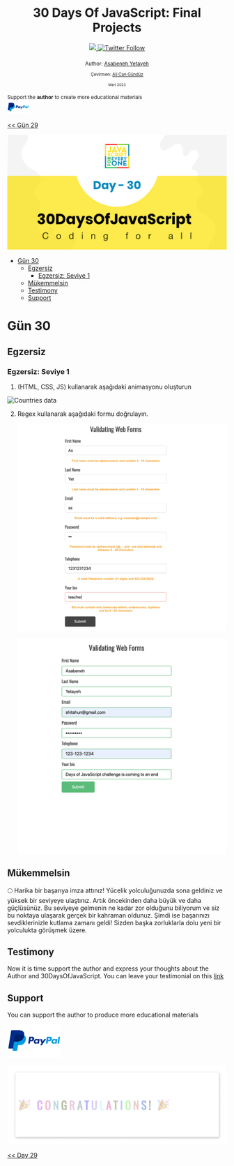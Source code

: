 <div align="center">
  <h1> 30 Days Of JavaScript: Final Projects</h1>
  <a class="header-badge" target="_blank" href="https://www.linkedin.com/in/asabeneh/">
  <img src="https://img.shields.io/badge/style--5eba00.svg?label=LinkedIn&logo=linkedin&style=social">
  </a>
  <a class="header-badge" target="_blank" href="https://twitter.com/Asabeneh">
  <img alt="Twitter Follow" src="https://img.shields.io/twitter/follow/asabeneh?style=social">
  </a>

  <sub>Author:
  <a href="https://www.linkedin.com/in/asabeneh/" target="_blank">Asabeneh Yetayeh</a><br>
<sub>Çevirmen:
  <a href="https://github.com/alicangunduz" target="_blank">Ali Can Gündüz</a><br>
  <small> Mart 2023</small>
  </sub>
</div>
</div>

<div>

</div>

<div>
<small>Support the <strong>author</strong> to create more educational materials</small> <br />  
<a href = "https://www.paypal.me/asabeneh"><img src='../images/.././../images/paypal_lg.png' alt='Paypal Logo' style="width:10%"/></a>
</div>

[<< Gün 29](../29_Day_Mini_project_animating_characters/29_day_mini_project_animating_characters.md)

![Thirty Days Of JavaScript](../images/../../images/banners/day_1_30.png)

- [Gün 30](#gün-30)
  - [Egzersiz](#egzersiz)
    - [Egzersiz: Seviye 1](#egzersiz-seviye-1)
  - [Mükemmelsin](#mükemmelsin)
  - [Testimony](#testimony)
  - [Support](#support)

# Gün 30

## Egzersiz

### Egzersiz: Seviye 1

1. (HTML, CSS, JS) kullanarak aşağıdaki animasyonu oluşturun

![Countries data](../images/.././../images/projects/dom_mini_project_countries_object_day_10.1.gif)

2. Regex kullanarak aşağıdaki formu doğrulayın.

   ![form validation](../images/.././../images/projects/dom_mini_project_form_validation_day_10.2.1.png)

   ![form validation](../images/.././../images/projects/dom_mini_project_form_validation_day_10.2.png)

## Mükemmelsin

🌕 Harika bir başarıya imza attınız! Yücelik yolculuğunuzda sona geldiniz ve yüksek bir seviyeye ulaştınız. Artık öncekinden daha büyük ve daha güçlüsünüz. Bu seviyeye gelmenin ne kadar zor olduğunu biliyorum ve siz bu noktaya ulaşarak gerçek bir kahraman oldunuz. Şimdi ise başarınızı sevdiklerinizle kutlama zamanı geldi! Sizden başka zorluklarla dolu yeni bir yolculukta görüşmek üzere.

## Testimony

Now it is time support the author and  express your thoughts about the Author and 30DaysOfJavaScript. You can leave your testimonial on this [link](https://testimonify.herokuapp.com/)

## Support

You can support the author to produce more educational materials

[![paypal](../images/../../images/paypal_lg.png)](https://www.paypal.me/asabeneh)

![Congratulations](../images/.././../images/projects/congratulations.gif)

[<< Day 29](../29_Day_Mini_project_animating_characters/29_day_mini_project_animating_characters.md)  
